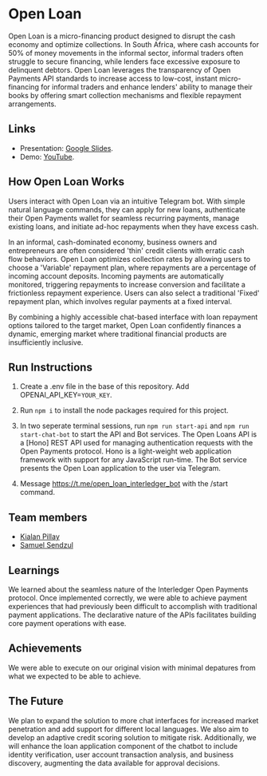 # Open Loan

Open Loan is a micro-financing product designed to disrupt the cash economy and optimize collections. In South Africa, where cash accounts for 50% of money movements in the informal sector, informal traders often struggle to secure financing, while lenders face excessive exposure to delinquent debtors. Open Loan leverages the transparency of Open Payments API standards to increase access to low-cost, instant micro-financing for informal traders and enhance lenders' ability to manage their books by offering smart collection mechanisms and flexible repayment arrangements.

## Links

- Presentation: [Google Slides](https://docs.google.com/presentation/d/10mcK7lIkoPe-3MagOSpyXuc6K5djryRbmXMfUY2fPNw/edit?usp=sharing).
- Demo: [YouTube](https://youtu.be/EH7A6nxjZ_E).

## How Open Loan Works

Users interact with Open Loan via an intuitive Telegram bot. With simple natural language commands, they can apply for new loans, authenticate their Open Payments wallet for seamless recurring payments, manage existing loans, and initiate ad-hoc repayments when they have excess cash.

In an informal, cash-dominated economy, business owners and entrepreneurs are often considered 'thin' credit clients with erratic cash flow behaviors. Open Loan optimizes collection rates by allowing users to choose a 'Variable' repayment plan, where repayments are a percentage of incoming account deposits. Incoming payments are automatically monitored, triggering repayments to increase conversion and facilitate a frictionless repayment experience. Users can also select a traditional 'Fixed' repayment plan, which involves regular payments at a fixed interval.

By combining a highly accessible chat-based interface with loan repayment options tailored to the target market, Open Loan confidently finances a dynamic, emerging market where traditional financial products are insufficiently inclusive.

## Run Instructions

1. Create a .env file in the base of this repository. Add OPENAI_API_KEY=`YOUR_KEY`.
2. Run `npm i` to install the node packages required for this project.
3. In two seperate terminal sessions, run `npm run start-api` and `npm run start-chat-bot` to start the API and Bot services. The Open Loans API is a [Hono] REST API used for managing authentication requests with the Open Payments protocol. Hono is a light-weight web application framework with support for any JavaScript run-time. The Bot service presents the Open Loan application to the user via Telegram.



4. Message https://t.me/open_loan_interledger_bot with the /start command.

## Team members

- [Kialan Pillay](https://github.com/kialanpillay)
- [Samuel Sendzul](https://github.com/Samuel-Sendzul)

## Learnings

We learned about the seamless nature of the Interledger Open Payments protocol. Once implemented correctly, we were able to achieve payment experiences that had previously been difficult to accomplish with traditional payment applications. The declarative nature of the APIs facilitates building core payment operations with ease.

## Achievements

We were able to execute on our original vision with minimal depatures from what we expected to be able to achieve. 

## The Future

We plan to expand the solution to more chat interfaces for increased market penetration and add support for different local languages. We also aim to develop an adaptive credit scoring solution to mitigate risk. Additionally, we will enhance the loan application component of the chatbot to include identity verification, user account transaction analysis, and business discovery, augmenting the data available for approval decisions.
